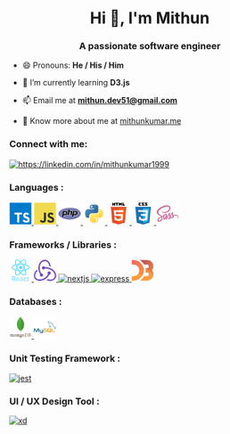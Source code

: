 <h1 align="center">Hi 👋, I'm Mithun</h1>
<h3 align="center">A passionate software engineer</h3>

- 😄 Pronouns: **He / His / Him**

- 🌱 I’m currently learning **D3.js**

- 📫 Email me at **mithun.dev51@gmail.com**

- 📄 Know more about me at [mithunkumar.me](https://mithunkumar.me/)

<h3 align="left">Connect with me:</h3>
<p align="left">
<a href="https://linkedin.com/in/https://linkedin.com/in/mithunkumar1999" target="blank"><img align="center" src="https://res.cloudinary.com/dbtm4z5ye/image/upload/v1619446251/Github%20README/linkedin_l1eb9f.svg" alt="https://linkedin.com/in/mithunkumar1999" height="30" width="40" /></a>
</p>

<h3 align="left">Languages :</h3>
<p align="left"><a href="https://www.typescriptlang.org/" target="_blank"> <img src="https://raw.githubusercontent.com/devicons/devicon/master/icons/typescript/typescript-original.svg" alt="typescript" width="40" height="40"/> </a> <a href="https://developer.mozilla.org/en-US/docs/Web/JavaScript" target="_blank"> <img src="https://raw.githubusercontent.com/devicons/devicon/master/icons/javascript/javascript-original.svg" alt="javascript" width="40" height="40"/> </a> <a href="https://www.php.net" target="_blank"> <img src="https://raw.githubusercontent.com/devicons/devicon/master/icons/php/php-original.svg" alt="php" width="40" height="40"/> </a> <a href="https://www.python.org" target="_blank"> <img src="https://raw.githubusercontent.com/devicons/devicon/master/icons/python/python-original.svg" alt="python" width="40" height="40"/> </a> <a href="https://www.w3.org/html/" target="_blank"> <img src="https://raw.githubusercontent.com/devicons/devicon/master/icons/html5/html5-original-wordmark.svg" alt="html5" width="40" height="40"/> <a href="https://www.w3schools.com/css/" target="_blank"> <img src="https://raw.githubusercontent.com/devicons/devicon/master/icons/css3/css3-original-wordmark.svg" alt="css3" width="40" height="40"/> </a> </a> <a href="https://sass-lang.com" target="_blank"> <img src="https://raw.githubusercontent.com/devicons/devicon/master/icons/sass/sass-original.svg" alt="sass" width="40" height="40"/> </a> </p>

<h3 align="left">Frameworks / Libraries :</h3>
<p align="left"> <a href="https://reactjs.org/" target="_blank"> <img src="https://raw.githubusercontent.com/devicons/devicon/master/icons/react/react-original-wordmark.svg" alt="react" width="40" height="40"/> </a> <a href="https://redux.js.org" target="_blank"> <img src="https://raw.githubusercontent.com/devicons/devicon/master/icons/redux/redux-original.svg" alt="redux" width="40" height="40"/> </a> <a href="https://nextjs.org/" target="_blank"> <img src="https://res.cloudinary.com/dbtm4z5ye/image/upload/v1619448580/Github%20README/nextjs-svg_rltftt.svg" alt="nextjs" width="40" height="40"/> </a> <a href="https://expressjs.com" target="_blank"> <img src="https://res.cloudinary.com/dbtm4z5ye/image/upload/v1619448578/Github%20README/expressjs-svg_ygwpdu.svg" alt="express" width="40" height="40"/> </a> <a href="https://d3js.org/" target="_blank"> <img src="https://raw.githubusercontent.com/devicons/devicon/master/icons/d3js/d3js-original.svg" alt="d3js" width="40" height="40"/> </a> </p>

<h3 align="left">Databases :</h3>
<p align="left">  <a href="https://www.mongodb.com/" target="_blank"> <img src="https://raw.githubusercontent.com/devicons/devicon/master/icons/mongodb/mongodb-original-wordmark.svg" alt="mongodb" width="40" height="40"/> </a> <a href="https://www.mysql.com/" target="_blank"> <img src="https://raw.githubusercontent.com/devicons/devicon/master/icons/mysql/mysql-original-wordmark.svg" alt="mysql" width="40" height="40"/> </a> </p>

<h3 align="left">Unit Testing Framework :</h3>
<p align="left">  <a href="https://jestjs.io" target="_blank"> <img src="https://www.vectorlogo.zone/logos/jestjsio/jestjsio-icon.svg" alt="jest" width="40" height="40"/> </a>  </p>

<h3 align="left">UI / UX Design Tool :</h3>
<p align="left">  <a href="https://www.adobe.com/products/xd.html" target="_blank"> <img src="https://cdn.worldvectorlogo.com/logos/adobe-xd.svg" alt="xd" width="40" height="40"/> </a> </p>
